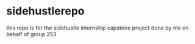 # sidehustlerepo

this repo is for the sidehustle internship capstone project done by me on behalf of group 253

